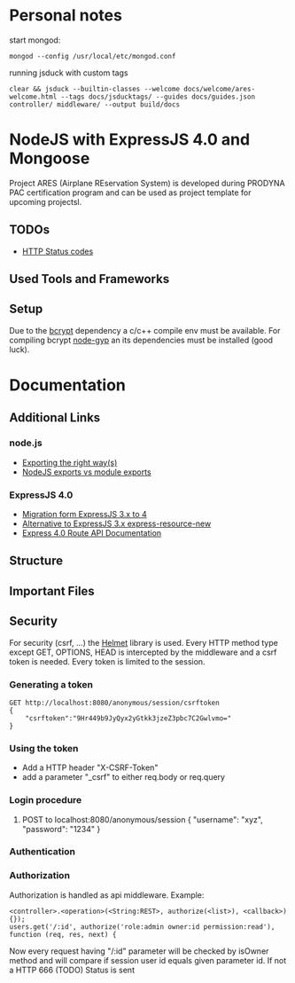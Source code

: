 # Personal notes
start mongod:

    mongod --config /usr/local/etc/mongod.conf

running jsduck with custom tags

    clear && jsduck --builtin-classes --welcome docs/welcome/ares-welcome.html --tags docs/jsducktags/ --guides docs/guides.json controller/ middleware/ --output build/docs

# NodeJS with ExpressJS 4.0 and Mongoose

Project ARES (Airplane REservation System) is developed during PRODYNA PAC certification program and can be used as project template for upcoming projectsl.

## TODOs
- [HTTP Status codes](https://developer.yahoo.com/social/rest_api_guide/http-response-codes.html)

## Used Tools and Frameworks

## Setup
Due to the [bcrypt](https://github.com/ncb000gt/node.bcrypt.js/) dependency a c/c++ compile env must be available.
For compiling bcrypt [node-gyp](https://github.com/TooTallNate/node-gyp/) an its dependencies must be installed (good luck).

# Documentation
## Additional Links
### node.js
- [Exporting the right way(s)](http://bites.goodeggs.com/posts/export-this/#function)
- [NodeJS exports vs module exports](http://www.hacksparrow.com/node-js-exports-vs-module-exports.html)
### ExpressJS 4.0
- [Migration form ExpressJS 3.x to 4](http://scotch.io/bar-talk/expressjs-4-0-new-features-and-upgrading-from-3-0)
- [Alternative to ExpressJS 3.x express-resource-new](https://github.com/hyubs/express-path)
- [Express 4.0 Route API Documentation](http://expressjs.com/4x/api.html#router)
## Structure
## Important Files

## Security
For security (csrf, ...) the [Helmet](https://github.com/evilpacket/helmet) library is used.
Every HTTP method type except GET, OPTIONS, HEAD is intercepted by the middleware and a csrf token is needed.
Every token is limited to the session.

### Generating a token

    GET http://localhost:8080/anonymous/session/csrftoken
    {
        "csrftoken":"9Hr449b9JyQyx2yGtkk3jzeZ3pbc7C2Gwlvmo="
    }

### Using the token
- Add a HTTP header "X-CSRF-Token"
- add a parameter "_csrf" to either req.body or req.query

### Login procedure
1) POST to localhost:8080/anonymous/session
    {
        "username": "xyz",
        "password": "1234"
    }

### Authentication

### Authorization
Authorization is handled as api middleware.
Example:

    <controller>.<operation>(<String:REST>, authorize(<list>), <callback>) {});
    users.get('/:id', authorize('role:admin owner:id permission:read'), function (req, res, next) {


Now every request having "/:id" parameter will be checked by isOwner method and will compare if session user id equals given parameter id.
If not a HTTP 666 (TODO) Status is sent